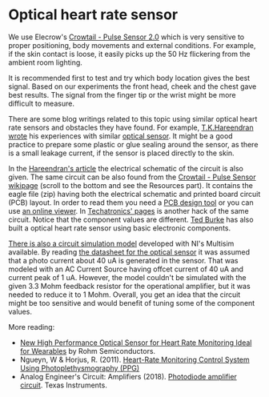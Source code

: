 # Optical heart rate sensor

We use Elecrow's [Crowtail - Pulse Sensor 2.0][1] which is very sensitive to proper positioning, body movements and external conditions. For example, if the skin contact is loose, it easily picks up the 50 Hz flickering from the ambient room lighting.

It is recommended first to test and try which body location gives the best signal. Based on our experiments the front head, cheek and the chest gave best results. The signal from the finger tip or the wrist might be more difficult to measure.

There are some blog writings related to this topic using similar optical heart rate sensors and obstacles they have found. For example, [T.K.Hareendran wrote][3] his experiences with similar [optical sensor][4]. It might be a good practice to prepare some plastic or glue sealing around the sensor, as there is a small leakage current, if the sensor is placed directly to the skin.

In the [Hareendran's article][3] the electrical schematic of the circuit is also given. The same circuit can be also found from the [Crowtail - Pulse Sensor wikipage][2] (scroll to the bottom and see the Resources part). It contains the eagle file (zip) having both the electrical schematic and printed board circuit (PCB) layout. In order to read them you need a [PCB design tool][5] or you can use [an online viewer][6]. In [Techatronics' pages][7]  is another hack of the same circuit. Notice that the component values are different. [Ted Burke][11] has also built a optical heart rate sensor using basic electronic components. 

[There is also a circuit simulation model][8] developed with NI's Multisim available. By reading [the datasheet for the optical sensor][9] it was assumed that a photo current about 40 uA is generated in the sensor. That was modeled with an AC Current Source having offcet current of 40 uA and current peak of 1 uA. However, the model couldn't be simulated with the given 3.3 Mohm feedback resistor for the operational amplifier, but it was needed to reduce it to 1 Mohm. Overall, you get an idea that the circuit might be too sensitive and would benefit of tuning some of the component values.

More reading:

- [New High Performance Optical Sensor for Heart Rate Monitoring Ideal for Wearables][10] by Rohm Semiconductors.
- Ngueyn, W & Horjus, R. (2011). [Heart-Rate Monitoring Control System Using Photoplethysmography (PPG)][12]
- Analog Engineer's Circuit: Amplifiers (2018). [Photodiode amplifier circuit][13]. Texas Instruments.

[1]: https://www.elecrow.com/crowtail-pulse-sensor-p-1673.html (Crowtail - Pulse Sensor 2.0)

[2]: https://www.elecrow.com/wiki/index.php?title=Crowtail-_Pulse_Sensor (Crowtail - Pulse Sensor wikipage)

[3]: https://www.electroschematics.com/heart-rate-sensor/ (T.K. Hareendran, Pulse Rate Sensor)

[4]: https://cdn.shopify.com/s/files/1/0672/9409/files/PulseSensorAmpedGettingStartedGuide.pdf (Pulse Sensor Getting Started Guide)

[5]: https://www.autodesk.com/products/eagle/free-download (Eagle PCB design software for everyone, free download)

[6]: https://www.altium.com/viewer/ (Altium 365 Viewer - Electronic Designs Online)

[7]: https://techatronic.com/pulse-sensor-heart-beat-sensor/ (What is pulse sensor and its working - Heart Beat Sensor)

[8]: https://github.com/sakluk/first_year_hardware_project/tree/main/circuit (NI's Multisim circuit simulation model for Crowtail's Pulse Sensor)

[9]: https://www.elecrow.com/wiki/images/d/dc/APDS-9008-020-Avago.pdf (APDS-9008, Miniature Surface-Mount Ambient Light Photo Sensor - datasheet)

[10]: https://www.rohm.com/news-detail?news-title=new-high-performance-optical-sensor-for-heart-rate-monitoring&defaultGroupId=false (New High Performance Optical Sensor for Heart Rate Monitoring Ideal for Wearables)

[11]: https://batchloaf.wordpress.com/2019/04/04/e5-ppg-photoplethysmogram-amplifier-arduino-circuit/ (Burke, T. 2019. €5 PPG – photoplethysmogram amplifier)

[12]: https://core.ac.uk/download/pdf/19143551.pdf

[13]: https://www.ti.com/lit/an/sboa220a/sboa220a.pdf
